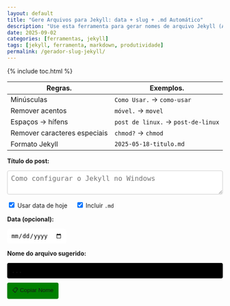 ```yaml
---
layout: default
title: "Gere Arquivos para Jekyll: data + slug + .md Automático"
description: "Use esta ferramenta para gerar nomes de arquivo Jekyll (AAAA-MM-DD-slug.md) com precisão — ideal para organizar _posts/ sem erros."
date: 2025-09-02
categories: [ferramentas, jekyll]
tags: [jekyll, ferramenta, markdown, produtividade]
permalink: /gerador-slug-jekyll/
---
```




{% include toc.html %}


<section class="post-content">
           
      




<table class="evergreen-table">
  <thead>
    <tr><th>Regras.</th><th>Exemplos.</th></tr>
  </thead>
  <tbody>
    <tr><td>Minúsculas</td><td><code>Como Usar.</code> → <code>como-usar</code></td></tr>
    <tr><td>Remover acentos</td><td><code>móvel.</code> → <code>movel</code></td></tr>
    <tr><td>Espaços → hífens</td><td><code>post de linux.</code> → <code>post-de-linux</code></td></tr>
    <tr><td>Remover caracteres especiais</td><td><code>chmod?</code> → <code>chmod</code></td></tr>
    <tr><td>Formato Jekyll</td><td><code>2025-05-18-titulo.md</code></td></tr>
  </tbody>
</table>











<p><strong>Título do post:</strong></p>
<textarea id="titulo" placeholder="Como configurar o Jekyll no Windows" rows="2" style="width: 100%; padding: 8px; font-size: 16px; border: 1px solid #ccc; border-radius: 4px;"></textarea>

<div style="margin: 15px 0;">
  <label>
    <input type="checkbox" id="usarDataAtual" checked> Usar data de hoje
  </label>
  <label style="margin-left: 15px;">
    <input type="checkbox" id="incluirExtensao" checked> Incluir <code>.md</code>
  </label>
</div>

<p><strong>Data (opcional):</strong></p>
<input type="date" id="data" style="padding: 8px; border: 1px solid #FFFFFF; border-radius: 4px;" />

<p><strong>Nome do arquivo sugerido:</strong></p>
<div id="resultado" style="background: #000000; padding: 10px; border-radius: 4px; font-family: monospace; word-break: break-word;">
  ...
</div>

<button id="copiar" style="margin-top: 10px; padding: 8px 12px; background: #008000; color:#1A1A1A; border: none; border-radius: 4px; cursor: pointer;">
  📋 Copiar Nome
</button>


<script>
  document.addEventListener('DOMContentLoaded', function () {
    const titulo = document.getElementById('titulo');
    const usarDataAtual = document.getElementById('usarDataAtual');
    const incluirExtensao = document.getElementById('incluirExtensao');
    const inputData = document.getElementById('data');
    const resultado = document.getElementById('resultado');
    const botaoCopiar = document.getElementById('copiar');

    // Desabilita campo de data se usar data atual
    function atualizaDataInput() {
      inputData.disabled = usarDataAtual.checked;
    }
    usarDataAtual.addEventListener('change', atualizaDataInput);
    atualizaDataInput();

    // Função para gerar slug
    function gerarSlug(texto) {
      return texto
        .normalize('NFD').replace(/[\u0300-\u036f]/g, '')
        .toLowerCase()
        .replace(/[^a-z0-9\s-]/g, '')
        .trim()
        .replace(/\s+/g, '-')
        .replace(/-+/g, '-');
    }

    // Função para gerar nome do arquivo
    function atualizarResultado() {
      const valor = titulo.value.trim();
      if (!valor) {
        resultado.textContent = '...';
        return;
      }

      const slug = gerarSlug(valor);

      let data;
      if (usarDataAtual.checked) {
        const hoje = new Date().toISOString().split('T')[0];
        data = hoje;
      } else if (inputData.value) {
        data = inputData.value;
      } else {
        data = new Date().toISOString().split('T')[0];
      }

      let nomeArquivo = `${data}-${slug}`;
      if (incluirExtensao.checked) {
        nomeArquivo += '.md';
      }

      resultado.textContent = nomeArquivo;
    }

    // Eventos
    titulo.addEventListener('input', atualizarResultado);
    usarDataAtual.addEventListener('change', atualizarResultado);
    incluirExtensao.addEventListener('change', atualizarResultado);
    inputData.addEventListener('change', atualizarResultado);

    // Botão copiar
    botaoCopiar.addEventListener('click', function () {
      const texto = resultado.textContent;
      if (texto && texto !== '...') {
        navigator.clipboard.writeText(texto).then(() => {
          botaoCopiar.textContent = '✅ Copiado!';
          setTimeout(() => {
            botaoCopiar.textContent = '📋 Copiar Nome';
          }, 2000);
        }).catch(err => {
          alert('Falha ao copiar: ' + texto);
        });
      }
    });

    // Inicializa
    atualizarResultado();
  });
</script>
